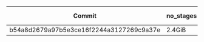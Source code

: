 | Commit                                   | no_stages | with_missings | runtime (home) |
| ---------------------------------------- | --------- | ------------- | -------------- |
| b54a8d2679a97b5e3ce16f2244a3127269c9a37e | 2.4GiB    | 2.4GiB        | 27s            |
